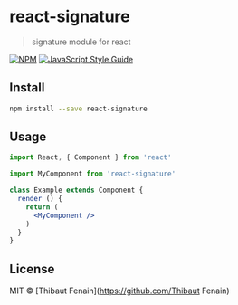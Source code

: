 # react-signature

> signature module for react

[![NPM](https://img.shields.io/npm/v/react-signature.svg)](https://www.npmjs.com/package/react-signature) [![JavaScript Style Guide](https://img.shields.io/badge/code_style-standard-brightgreen.svg)](https://standardjs.com)

## Install

```bash
npm install --save react-signature
```

## Usage

```jsx
import React, { Component } from 'react'

import MyComponent from 'react-signature'

class Example extends Component {
  render () {
    return (
      <MyComponent />
    )
  }
}
```

## License

MIT © [Thibaut Fenain](https://github.com/Thibaut Fenain)
